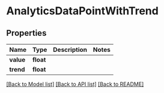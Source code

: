 # AnalyticsDataPointWithTrend

## Properties
Name | Type | Description | Notes
------------ | ------------- | ------------- | -------------
**value** | **float** |  | 
**trend** | **float** |  | 

[[Back to Model list]](../README.md#documentation-for-models) [[Back to API list]](../README.md#documentation-for-api-endpoints) [[Back to README]](../README.md)


